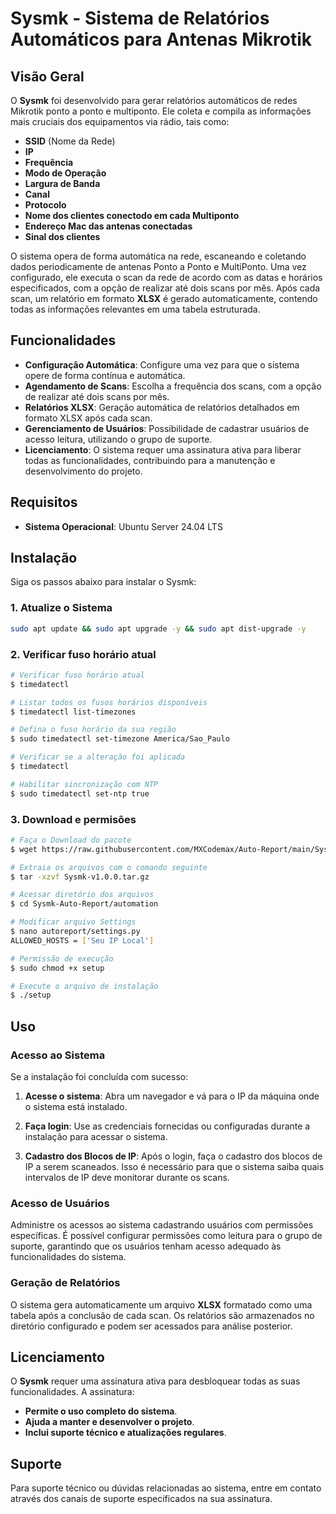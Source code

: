 # Sysmk - Sistema de Relatórios Automáticos para Antenas Mikrotik

## Visão Geral

O **Sysmk** foi desenvolvido para gerar relatórios automáticos de redes Mikrotik ponto a ponto e multiponto. Ele coleta e compila as informações mais cruciais dos equipamentos via rádio, tais como:

- **SSID** (Nome da Rede)
- **IP**
- **Frequência**
- **Modo de Operação**
- **Largura de Banda**
- **Canal**
- **Protocolo**
- **Nome dos clientes conectodo em cada Multiponto**
- **Endereço Mac das antenas conectadas**
- **Sinal dos clientes**

O sistema opera de forma automática na rede, escaneando e coletando dados periodicamente de antenas Ponto a Ponto e MultiPonto. Uma vez configurado, ele executa o scan da rede de acordo com as datas e horários especificados, com a opção de realizar até dois scans por mês. Após cada scan, um relatório em formato **XLSX** é gerado automaticamente, contendo todas as informações relevantes em uma tabela estruturada.

## Funcionalidades

- **Configuração Automática**: Configure uma vez para que o sistema opere de forma contínua e automática.
- **Agendamento de Scans**: Escolha a frequência dos scans, com a opção de realizar até dois scans por mês.
- **Relatórios XLSX**: Geração automática de relatórios detalhados em formato XLSX após cada scan.
- **Gerenciamento de Usuários**: Possibilidade de cadastrar usuários de acesso leitura, utilizando o grupo de suporte.
- **Licenciamento**: O sistema requer uma assinatura ativa para liberar todas as funcionalidades, contribuindo para a manutenção e desenvolvimento do projeto.

## Requisitos

- **Sistema Operacional**: Ubuntu Server 24.04 LTS

## Instalação

Siga os passos abaixo para instalar o Sysmk:

### 1. Atualize o Sistema

```bash
sudo apt update && sudo apt upgrade -y && sudo apt dist-upgrade -y
```

### 2. Verificar fuso horário atual

```bash
# Verificar fuso horário atual
$ timedatectl

# Listar todos os fusos horários disponíveis
$ timedatectl list-timezones

# Defina o fuso horário da sua região
$ sudo timedatectl set-timezone America/Sao_Paulo

# Verificar se a alteração foi aplicada
$ timedatectl

# Habilitar sincronização com NTP
$ sudo timedatectl set-ntp true
```
### 3. Download e permisões

```bash
# Faça o Download do pacote
$ wget https://raw.githubusercontent.com/MXCodemax/Auto-Report/main/Sysmk-v1.0.0.tar.gz

# Extraia os arquivos com o comando seguinte
$ tar -xzvf Sysmk-v1.0.0.tar.gz

# Acessar diretório dos arquivos
$ cd Sysmk-Auto-Report/automation

# Modificar arquivo Settings
$ nano autoreport/settings.py
ALLOWED_HOSTS = ['Seu IP Local']

# Permissão de execução
$ sudo chmod +x setup

# Execute o arquivo de instalação
$ ./setup
```
## Uso

### Acesso ao Sistema

Se a instalação foi concluída com sucesso:

1. **Acesse o sistema**: Abra um navegador e vá para o IP da máquina onde o sistema está instalado.
   
2. **Faça login**: Use as credenciais fornecidas ou configuradas durante a instalação para acessar o sistema.

3. **Cadastro dos Blocos de IP**: Após o login, faça o cadastro dos blocos de IP a serem scaneados. Isso é necessário para que o sistema saiba quais intervalos de IP deve monitorar durante os scans.

### Acesso de Usuários

Administre os acessos ao sistema cadastrando usuários com permissões específicas. É possível configurar permissões como leitura para o grupo de suporte, garantindo que os usuários tenham acesso adequado às funcionalidades do sistema.

### Geração de Relatórios

O sistema gera automaticamente um arquivo **XLSX** formatado como uma tabela após a conclusão de cada scan. Os relatórios são armazenados no diretório configurado e podem ser acessados para análise posterior.

## Licenciamento

O **Sysmk** requer uma assinatura ativa para desbloquear todas as suas funcionalidades. A assinatura:

- **Permite o uso completo do sistema**.
- **Ajuda a manter e desenvolver o projeto**.
- **Inclui suporte técnico e atualizações regulares**.

## Suporte

Para suporte técnico ou dúvidas relacionadas ao sistema, entre em contato através dos canais de suporte especificados na sua assinatura.
